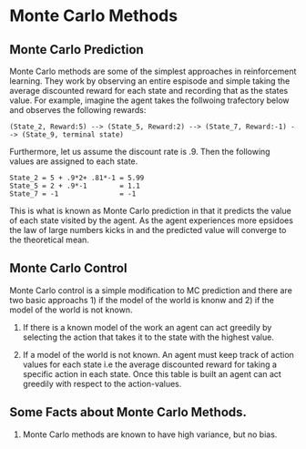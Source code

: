 # Monte Carlo Methods 

## Monte Carlo Prediction

Monte Carlo methods are some of the simplest approaches in reinforcement learning. They work by observing an entire espisode and simple taking the average discounted reward for each state and recording that as the states value. For example, imagine the agent takes the follwoing trafectory below and observes the following rewards:

    (State_2, Reward:5) --> (State_5, Reward:2) --> (State_7, Reward:-1) --> (State_9, terminal state)

Furthermore, let us assume the discount rate is .9. Then the following values are assigned to each state.

    State_2 = 5 + .9*2+ .81*-1 = 5.99
    State_5 = 2 + .9*-1        = 1.1
    State_7 = -1               = -1

This is what is known as Monte Carlo prediction in that it predicts the value of each state visited by the agent. As the agent experiences more epsidoes the law of large numbers kicks in and the predicted value will converge to the theoretical mean. 

## Monte Carlo Control

Monte Carlo control is a simple modification to MC prediction and there are two basic approachs 1) if the model of the world is knonw and 2) if the model of the world is not known.

1. If there is a known model of the work an agent can act greedily by selecting the action that takes it to the state with the highest value.

2. If a model of the world is not known. An agent must keep track of action values for each state i.e the average discounted reward for taking a specific action in each state. Once this table is built an agent can act greedily with respect to the action-values.


## Some Facts about Monte Carlo Methods.

1. Monte Carlo methods are known to have high variance, but no bias. 
